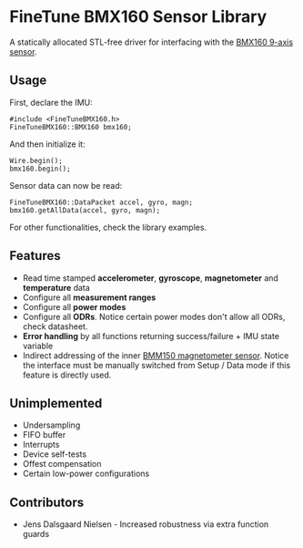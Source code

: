 # FineTune BMX160 Sensor Library

A statically allocated STL-free driver for interfacing with the [BMX160 9-axis sensor](https://www.mouser.com/pdfdocs/BST-BMX160-DS000-11.pdf?srsltid=AfmBOorUoEEuLLeUnl63Qi5JP0psxd0zj9lsFmA3bqbn5dXef2W4PHS2).

## Usage
First, declare the IMU:
```
#include <FineTuneBMX160.h>
FineTuneBMX160::BMX160 bmx160;
```
And then initialize it:
```
Wire.begin();
bmx160.begin();
```
Sensor data can now be read:
```
FineTuneBMX160::DataPacket accel, gyro, magn;
bmx160.getAllData(accel, gyro, magn);
```

For other functionalities, check the library examples.

## Features
- Read time stamped **accelerometer**, **gyroscope**, **magnetometer** and **temperature** data
- Configure all **measurement ranges**
- Configure all **power modes**
- Configure all **ODRs**. Notice certain power modes don't allow all ODRs, check datasheet.
- **Error handling** by all functions returning success/failure + IMU state variable 
- Indirect addressing of the inner [BMM150 magnetometer sensor](https://www.bosch-sensortec.com/media/boschsensortec/downloads/datasheets/bst-bmm150-ds001.pdf). Notice the interface must be manually switched from Setup / Data mode if this feature is directly used.

## Unimplemented
- Undersampling
- FIFO buffer
- Interrupts
- Device self-tests
- Offest compensation
- Certain low-power configurations

## Contributors
- Jens Dalsgaard Nielsen - Increased robustness via extra function guards





